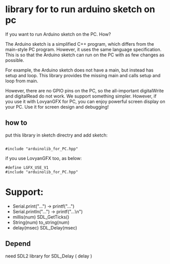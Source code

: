 # library for to run arduino sketch on pc

If you want to run Arduino sketch on the PC. How?

The Arduino sketch is a simplified C++ program, which differs from the main-style PC program. However, it uses the same language specification.
This is so that the Arduino sketch can run on the PC with as few changes as possible. 

For example, the Arduino sketch does not have a main, but instead has setup and loop. This library provides the missing main and calls setup and loop from main.

However, there are no GPIO pins on the PC, so the all-important digitalWrite and digitalRead do not work. We support something simpler.
However, if you use it with LovyanGFX for PC, you can enjoy powerful screen display on your PC. Use it for screen design and debugging!


## how to

put this library in sketch directry and add sketch:

```

#include "arduinolib_for_PC.hpp"

```

if you use LovyanGFX too, as below:

```
#define LGFX_USE_V1
#include "arduinolib_for_PC.hpp"

```




# Support:


- Serial.print("...")  -> printf("...")
- Serial.println("...") -> printf("...\n")
- millis(num) SDL_GetTicks()
- String(num) to_string(num)
- delay(msec) SDL_Delay(msec)

## Depend

need SDL2 library for SDL_Delay ( delay )
